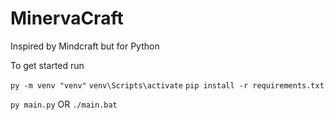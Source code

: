 # MinervaCraft
Inspired by Mindcraft but for Python

To get started run 

`py -m venv "venv"`
`venv\Scripts\activate`
`pip install -r requirements.txt`

`py main.py` OR `./main.bat`